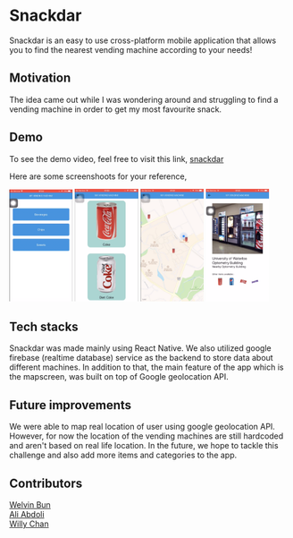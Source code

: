 # Snackdar

Snackdar is an easy to use cross-platform mobile application that allows you to find the nearest vending machine according to your needs!

## Motivation

The idea came out while I was wondering around and struggling to find a vending machine in order to get my most favourite snack.

## Demo

To see the demo video, feel free to visit this link, [snackdar](https://drive.google.com/file/d/1oYl2-4UKwBzu3oB9v7RsZYMMiKySuXr5/view?usp=sharing)

Here are some screenshoots for your reference,

<div style='display : inline'>
  <img src='./assets/demo/demo-img-1.png' width='22.5%'>
  <img src='./assets/demo/demo-img-2.png' width='22.5%'>
  <img src='./assets/demo/demo-img-3.png' width='22.5%'>
  <img src='./assets/demo/demo-img-4.png' width='22.5%'>
</div>

## Tech stacks

Snackdar was made mainly using React Native. We also utilized google firebase (realtime database) service as the backend to store data about different machines. In addition to that, the main feature of the app which is the mapscreen, was built on top of Google geolocation API.

## Future improvements

We were able to map real location of user using google geolocation API. However, for now the location of the vending machines are still hardcoded and aren't based on real life location. In the future, we hope to tackle this challenge and also add more items and categories to the app. 

## Contributors

[Welvin Bun](https://github.com/welvin21)<br>
[Ali Abdoli](https://github.com/A1igator)<br>
[Willy Chan](https://github.com/Willy-C)<br>
